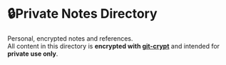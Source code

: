 # 🔒Private Notes Directory

Personal, encrypted notes and references.  
All content in this directory is **encrypted with [git-crypt](https://github.com/AGWA/git-crypt)** and intended for **private use only**.

